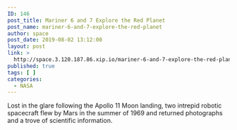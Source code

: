 ```yaml
---
ID: 146
post_title: Mariner 6 and 7 Explore the Red Planet
post_name: mariner-6-and-7-explore-the-red-planet
author: space
post_date: 2019-08-02 13:12:00
layout: post
link: >
  http://space.3.120.187.86.xip.io/mariner-6-and-7-explore-the-red-planet
published: true
tags: [ ]
categories:
  - NASA
---
```

Lost in the glare following the Apollo 11 Moon landing, two intrepid robotic spacecraft flew by Mars in the summer of 1969 and returned photographs and a trove of scientific information. 